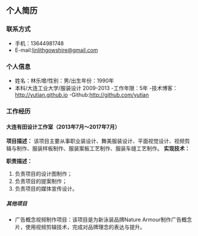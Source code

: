 
## 个人简历
### 联系方式
- 手机：13644981748
- E-mail:linlithgowshire@gmail.com

### 个人信息
- 姓名：林乐增/性别：男/出生年份：1990年
- 本科/大连工业大学/服装设计 2009-2013
-工作年限：5年
-技术博客：http://yutian.github.io
-Github:http://github.com/yutian

### 工作经历
#### 大连有田设计工作室（2013年7月～2017年7月）
**项目描述：**
该项目主要从事职业装设计、舞美服装设计、平面视觉设计、视频剪辑与制作、服装样板制作、服装案板工艺制作、服装车缝工艺制作。
**实现技术：**

**职责描述：**
1. 负责项目的设计图制作；
2. 负责项目的提案制作；
3. 负责项目的媒体宣传设计。


##### 其他项目
- <Nature Armour>广告概念视频制作项目：该项目是为新泳装品牌Nature Armour制作广告概念片，使用视频剪辑技术，完成对品牌理念的表达与提升。
